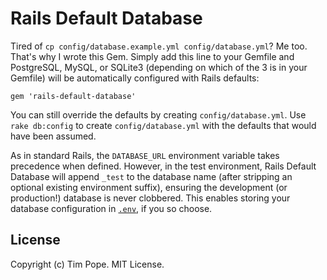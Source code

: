 # Rails Default Database

Tired of `cp config/database.example.yml config/database.yml`? Me too.
That's why I wrote this Gem.  Simply add this line to your Gemfile and
PostgreSQL, MySQL, or SQLite3 (depending on which of the 3 is in your
Gemfile) will be automatically configured with Rails defaults:

    gem 'rails-default-database'

You can still override the defaults by creating `config/database.yml`.
Use `rake db:config` to create `config/database.yml` with the defaults
that would have been assumed.

As in standard Rails, the `DATABASE_URL` environment variable takes
precedence when defined.  However, in the test environment, Rails Default
Database will append `_test` to the database name (after stripping an optional
existing environment suffix), ensuring the development (or production!)
database is never clobbered.  This enables storing your database configuration
in [`.env`](https://github.com/bkeepers/dotenv), if you so choose.

## License

Copyright (c) Tim Pope.  MIT License.
